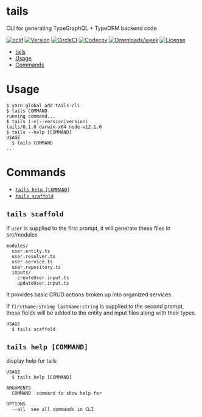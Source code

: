 # tails

CLI for generating TypeGraphQL + TypeORM backend code

[![oclif](https://img.shields.io/badge/cli-oclif-brightgreen.svg)](https://oclif.io)
[![Version](https://img.shields.io/npm/v/tails-cli.svg)](https://npmjs.org/package/tails-cli)
[![CircleCI](https://circleci.com/gh/NoQuarterTeam/tails/tree/master.svg?style=shield)](https://circleci.com/gh/NoQuarterTeam/tails/tree/master)
[![Codecov](https://codecov.io/gh/NoQuarterTeam/tails/branch/master/graph/badge.svg)](https://codecov.io/gh/NoQuarterTeam/tails)
[![Downloads/week](https://img.shields.io/npm/dw/tails-cli.svg)](https://npmjs.org/package/tails-cli)
[![License](https://img.shields.io/npm/l/tails.svg)](https://github.com/NoQuarterTeam/tails/blob/master/package.json)

<!-- toc -->

- [tails](#tails)
- [Usage](#usage)
- [Commands](#commands)
  <!-- tocstop -->

# Usage

<!-- usage -->

```sh-session
$ yarn global add tails-cli
$ tails COMMAND
running command...
$ tails (-v|--version|version)
tails/0.1.0 darwin-x64 node-v12.1.0
$ tails --help [COMMAND]
USAGE
  $ tails COMMAND
...
```

<!-- usagestop -->

# Commands

<!-- commands -->

- [`tails help [COMMAND]`](#tails-help-command)
- [`tails scaffold`](#tails-scaffold)

## `tails scaffold`

If `user` is supplied to the first prompt, it will generate these files in src/modules

```
modules/
  user.entity.ts
  user.resolver.ts
  user.service.ts
  user.repository.ts
  inputs/
    createUser.input.ts
    updateUser.input.ts
```

It provides basic CRUD actions broken up into organized services.

If `firstName:string lastName:string` is supplied to the second prompt, these fields will be added to the entity and input files along with their types.

```
USAGE
  $ tails scaffold
```

## `tails help [COMMAND]`

display help for tails

```
USAGE
  $ tails help [COMMAND]

ARGUMENTS
  COMMAND  command to show help for

OPTIONS
  --all  see all commands in CLI
```
